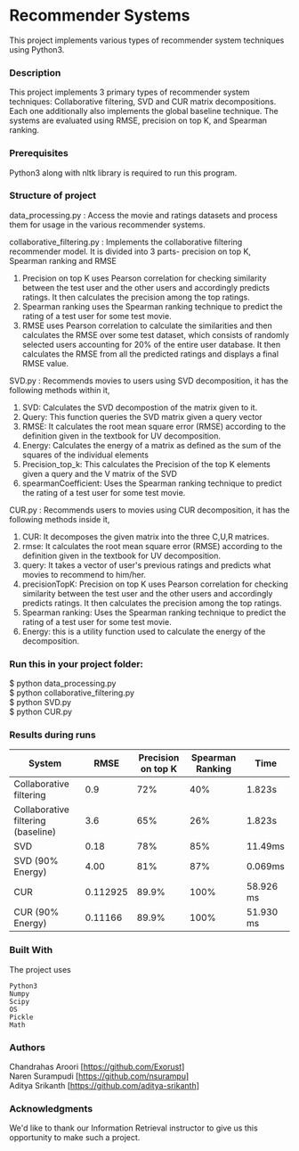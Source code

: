 # Recommender Systems

This project implements various types of recommender system techniques using Python3.

### Description

This project implements 3 primary types of recommender system techniques: Collaborative filtering, SVD and CUR matrix decompositions. Each one additionally also implements
the global baseline technique. The systems are evaluated using RMSE, precision on top K, and Spearman ranking.

### Prerequisites

Python3 along with nltk library is required to run this program.

### Structure of project

data_processing.py : Access the movie and ratings datasets and process them for usage in the various recommender systems.

collaborative_filtering.py : Implements the collaborative filtering recommender model. It is divided into 3 parts- precision on top K, Spearman ranking and RMSE
1. Precision on top K uses Pearson correlation for checking similarity between the test user and the other users and accordingly predicts ratings. It then calculates the precision among the top ratings.
2. Spearman ranking uses the Spearman ranking technique to predict the rating of a test user for some test movie.
3. RMSE uses Pearson correlation to calculate the similarities and then calculates the RMSE over some test dataset, which consists of randomly selected users accounting for
20% of the entire user database. It then calculates the RMSE from all the predicted ratings and displays a final RMSE value.

SVD.py : Recommends movies to users using SVD decomposition, it has the following methods within it,
1. SVD: Calculates the SVD decompostion of the matrix given to it.
2. Query: This function queries the SVD matrix given a query vector
3. RMSE: It calculates the root mean square error (RMSE) according to the definition given in the textbook for UV decomposition.
4. Energy: Calculates the energy of a matrix as defined as the sum of the squares of the individual elements
5. Precision_top_k: This calculates the Precision of the top K elements given a query and the V matrix of the SVD
6. spearmanCoefficient: Uses the Spearman ranking technique to predict the rating of a test user for some test movie.

CUR.py : Recommends users to movies using CUR decomposition, it has the following methods inside it,
1. CUR: It decomposes the given matrix into the three C,U,R matrices.
2. rmse: It calculates the root mean square error (RMSE) according to the definition given in the textbook for UV decomposition.
3. query: It takes a vector of user's previous ratings and predicts what movies to recommend to him/her.
4. precisionTopK: Precision on top K uses Pearson correlation for checking similarity between the test user and the other users and accordingly predicts ratings. It then calculates the precision among the top ratings.
5. Spearman ranking: Uses the Spearman ranking technique to predict the rating of a test user for some test movie.
6. Energy: this is a utility function used to calculate the energy of the decomposition.

### Run this in your project folder:

$ python data_processing.py </br>
$ python collaborative_filtering.py </br>
$ python SVD.py </br>
$ python CUR.py

### Results during runs

System | RMSE | Precision on top K | Spearman Ranking | Time
--- | --- | --- | --- | ---
Collaborative filtering | 0.9 | 72% | 40% | 1.823s
Collaborative filtering (baseline) | 3.6 | 65% | 26% | 1.823s
SVD | 0.18 | 78% | 85% |11.49ms
SVD (90% Energy) | 4.00 | 81% | 87% | 0.069ms
CUR | 0.112925 | 89.9% | 100% | 58.926 ms  
CUR (90% Energy) | 0.11166 | 89.9% | 100% | 51.930 ms

### Built With

The project uses

    Python3
    Numpy
    Scipy
    OS
    Pickle
    Math

### Authors

Chandrahas Aroori [https://github.com/Exorust] </br>
Naren Surampudi [https://github.com/nsurampu] </br>
Aditya Srikanth [https://github.com/aditya-srikanth]

### Acknowledgments

We'd like to thank our Information Retrieval instructor to give us this opportunity to make such a project.
